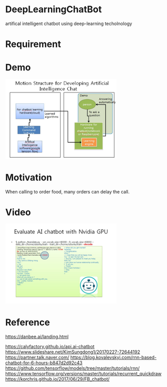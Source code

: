 # DeepLearningChatBot
artifical intelligent chatbot using deep-learning techolnology

# Requirement


# Demo
<img src=https://github.com/Limsuyoun/DeepLearningChatBot/blob/master/image/dd.JPG border=0 width=350 height=250> </img>


# Motivation
When calling to order food, many orders can delay the call.

# Video
<img src=https://github.com/Limsuyoun/DeepLearningChatBot/blob/master/image/demo..JPG border=0 width=350 height=250> </img>

# Reference
https://danbee.ai/landing.html 

https://calyfactory.github.io/api.ai-chatbot
https://www.slideshare.net/KimSungdong1/20170227-72644192 
https://partner.talk.naver.com/
https://blog.kovalevskyi.com/rnn-based-chatbot-for-6-hours-b847d2d92c43 
https://github.com/tensorflow/models/tree/master/tutorials/rnn/ 
https://www.tensorflow.org/versions/master/tutorials/recurrent_quickdraw
https://korchris.github.io/2017/06/29/FB_chatbot/ 
